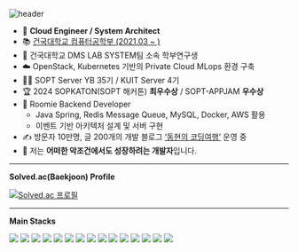 ![header](https://capsule-render.vercel.app/api?type=waving&color=auto&height=300&section=header&text=DongHyun%20Jo&fontSize=90)

- 🔭 **Cloud Engineer / System Architect**
- 📚 <a href="http://www.konkuk.ac.kr/do/Index.do">건국대학교 컴퓨터공학부 (2021.03 ~ )</a>  
- 🧪 건국대학교 DMS LAB SYSTEM팀 소속 학부연구생  
- ☁️ OpenStack, Kubernetes 기반의 Private Cloud MLops 환경 구축  
- 🧑‍💻 SOPT Server YB 35기 / KUIT Server 4기  
- 🏆 2024 SOPKATON(SOPT 해커톤) **최우수상** / SOPT-APPJAM **우수상**  
- 🏡 Roomie Backend Developer  
  - Java Spring, Redis Message Queue, MySQL, Docker, AWS 활용  
  - 이벤트 기반 아키텍처 설계 및 서버 구현  
- ✍️ 방문자 10만명, 글 200개의 개발 블로그  <a href="https://konkukcodekat.tistory.com/">‘동현의 코딩여행’</a> 운영 중  
- 🌱 저는 **어떠한 악조건에서도 성장하려는 개발자**입니다.

---
**Solved.ac(Baekjoon) Profile**

[![Solved.ac 프로필](http://mazassumnida.wtf/api/v2/generate_badge?boj=mr8356)](https://solved.ac/mr8356)

---

**Main Stacks**

<a target="_blank"><img src="https://img.shields.io/badge/JAVA-red?style=flat-square&logo=bean&logoColor=white"/></a>
<a target="_blank"><img src="https://img.shields.io/badge/Spring-darkgreen?style=flat-square&logo=spring&logoColor=white"/></a>
<a target="_blank"><img src="https://img.shields.io/badge/SpringBoot-6DB33F?style=flat-square&logo=springboot&logoColor=white"/></a>
<a target="_blank"><img src="https://img.shields.io/badge/Gradle-02303A?style=flat-square&logo=gradle&logoColor=white"/></a>
<a target="_blank"><img src="https://img.shields.io/badge/MySQL-4479A1?style=flat-square&logo=MySQL&logoColor=white"/></a>
<a target="_blank"><img src="https://img.shields.io/badge/Thymeleaf-005F0F?style=flat-square&logo=thymeleaf&logoColor=white"/></a>
<a target="_blank"><img src="https://img.shields.io/badge/Linux-FCC624?style=flat-square&logo=linux&logoColor=black"/></a>
<a target="_blank"><img src="https://img.shields.io/badge/Kubernetes-326CE5?style=flat-square&logo=kubernetes&logoColor=white"/></a>
<a target="_blank"><img src="https://img.shields.io/badge/Docker-2496ED?style=flat-square&logo=docker&logoColor=white"/></a>
<a target="_blank"><img src="https://img.shields.io/badge/AWS-232F3E?style=flat-square&logo=amazonaws&logoColor=white"/></a>
<a target="_blank"><img src="https://img.shields.io/badge/Nginx-009639?style=flat-square&logo=nginx&logoColor=white"/></a>
<a target="_blank"><img src="https://img.shields.io/badge/OpenStack-D22429?style=flat-square&logo=openstack&logoColor=white"/></a>
<a target="_blank"><img src="https://img.shields.io/badge/Redis-DC382D?style=flat-square&logo=redis&logoColor=white"/></a>
<a target="_blank"><img src="https://img.shields.io/badge/Hadoop-66CCFF?style=flat-square&logo=apachehadoop&logoColor=black"/></a>
<a target="_blank"><img src="https://img.shields.io/badge/GitHub Actions-2088FF?style=flat-square&logo=githubactions&logoColor=white"/></a>

